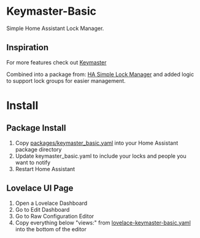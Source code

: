 # Keymaster-Basic
Simple Home Assistant Lock Manager.


## Inspiration
For more features check out [Keymaster](https://github.com/FutureTense/keymaster)
 
Combined into a package from: [HA Simple Lock Manager](https://github.com/markaggar/HA_Simple_Lock_Manager) and added logic to support lock groups for easier management.


# Install

## Package Install

1. Copy [packages/keymaster_basic.yaml](packages/keymaster_basic.yaml) into your Home Assistant package directory
2. Update keymaster_basic.yaml to include your locks and people you want to notify
3. Restart Home Assistant

## Lovelace UI Page

1. Open a Lovelace Dashboard
2. Go to Edit Dashboard
3. Go to Raw Configuration Editor
4. Copy everything below "views:" from [lovelace-keymaster-basic.yaml](lovelace-keymaster-basic.yaml) into the bottom of the editor
